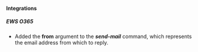 
#### Integrations
##### EWS O365
- Added the **from** argument to the ***send-mail*** command, which represents the email address from which to reply.
